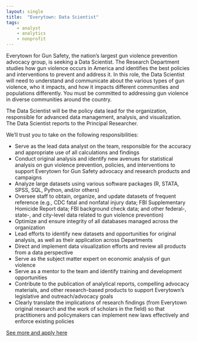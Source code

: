 ```yaml
---
layout: single
title:  "Everytown: Data Scientist"
tags: 
    - analyst
    - analytics
    - nonprofit
---
```


Everytown for Gun Safety, the nation’s largest gun violence prevention advocacy group, is seeking a Data Scientist. The Research Department studies how gun violence occurs in America and identifies the best policies and interventions to prevent and address it. In this role, the Data Scientist will need to understand and communicate about the various types of gun violence, who it impacts, and how it impacts different communities and populations differently. You must be committed to addressing gun violence in diverse communities around the country.

The Data Scientist will be the policy data lead for the organization, responsible for advanced data management, analysis, and visualization. The Data Scientist reports to the Principal Researcher.

We’ll trust you to take on the following responsibilities:
* Serve as the lead data analyst on the team, responsible for the accuracy and appropriate use of all calculations and findings
* Conduct original analysis and identify new avenues for statistical analysis on gun violence prevention, policies, and interventions to support Everytown for Gun Safety advocacy and research products and campaigns
* Analyze large datasets using various software packages (R, STATA, SPSS, SQL, Python, and/or others)  
* Oversee staff to obtain, organize, and update datasets of frequent reference (e.g., CDC fatal and nonfatal injury data; FBI Supplementary Homicide Report data; FBI background check data; and other federal-, state-, and city-level data related to gun violence prevention)
* Optimize and ensure integrity of all databases managed across the organization
* Lead efforts to identify new datasets and opportunities for original analysis, as well as their application across Departments
* Direct and implement data visualization efforts and review all products from a data perspective  
* Serve as the subject matter expert on economic analysis of gun violence
* Serve as a mentor to the team and identify training and development opportunities
* Contribute to the publication of analytical reports, compelling advocacy materials, and other research-based products to support Everytown’s legislative and outreach/advocacy goals
* Clearly translate the implications of research findings (from Everytown original research and the work of scholars in the field) so that practitioners and policymakers can implement new laws effectively and enforce existing policies

[See more and apply here](https://everytown.org/job/?gh_jid=1614473)
